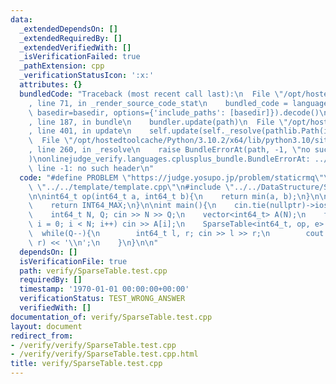 ```yaml
---
data:
  _extendedDependsOn: []
  _extendedRequiredBy: []
  _extendedVerifiedWith: []
  _isVerificationFailed: true
  _pathExtension: cpp
  _verificationStatusIcon: ':x:'
  attributes: {}
  bundledCode: "Traceback (most recent call last):\n  File \"/opt/hostedtoolcache/Python/3.10.2/x64/lib/python3.10/site-packages/onlinejudge_verify/documentation/build.py\"\
    , line 71, in _render_source_code_stat\n    bundled_code = language.bundle(stat.path,\
    \ basedir=basedir, options={'include_paths': [basedir]}).decode()\n  File \"/opt/hostedtoolcache/Python/3.10.2/x64/lib/python3.10/site-packages/onlinejudge_verify/languages/cplusplus.py\"\
    , line 187, in bundle\n    bundler.update(path)\n  File \"/opt/hostedtoolcache/Python/3.10.2/x64/lib/python3.10/site-packages/onlinejudge_verify/languages/cplusplus_bundle.py\"\
    , line 401, in update\n    self.update(self._resolve(pathlib.Path(included), included_from=path))\n\
    \  File \"/opt/hostedtoolcache/Python/3.10.2/x64/lib/python3.10/site-packages/onlinejudge_verify/languages/cplusplus_bundle.py\"\
    , line 260, in _resolve\n    raise BundleErrorAt(path, -1, \"no such header\"\
    )\nonlinejudge_verify.languages.cplusplus_bundle.BundleErrorAt: ../../template/template.cpp:\
    \ line -1: no such header\n"
  code: "#define PROBLEM \"https://judge.yosupo.jp/problem/staticrmq\"\n\n#include\
    \ \"../../template/template.cpp\"\n#include \"../../DataStructure/SparseTable.cpp\"\
    \n\nint64_t op(int64_t a, int64_t b){\n    return min(a, b);\n}\n\nint64_t e(){\n\
    \    return INT64_MAX;\n}\n\nint main(){\n    cin.tie(nullptr)->ios::sync_with_stdio(false);\n\
    \    int64_t N, Q; cin >> N >> Q;\n    vector<int64_t> A(N);\n    for(int64_t\
    \ i = 0; i < N; i++) cin >> A[i];\n    SparseTable<int64_t, op, e> sp(A);\n  \
    \  while(Q--){\n        int64_t l, r; cin >> l >> r;\n        cout << sp.fold(l,\
    \ r) << '\\n';\n    }\n}\n\n"
  dependsOn: []
  isVerificationFile: true
  path: verify/SparseTable.test.cpp
  requiredBy: []
  timestamp: '1970-01-01 00:00:00+00:00'
  verificationStatus: TEST_WRONG_ANSWER
  verifiedWith: []
documentation_of: verify/SparseTable.test.cpp
layout: document
redirect_from:
- /verify/verify/SparseTable.test.cpp
- /verify/verify/SparseTable.test.cpp.html
title: verify/SparseTable.test.cpp
---
```

